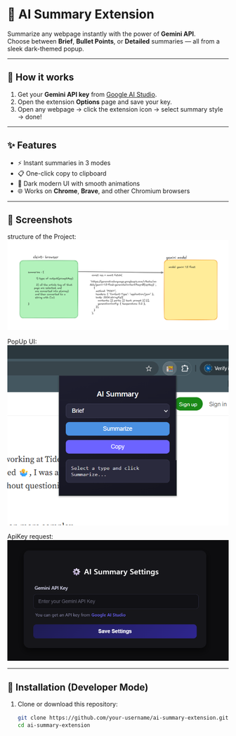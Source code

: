 # 📝 AI Summary Extension

Summarize any webpage instantly with the power of **Gemini API**.  
Choose between **Brief**, **Bullet Points**, or **Detailed** summaries — all from a sleek dark-themed popup.

---

## 🚀 How it works

1. Get your **Gemini API key** from [Google AI Studio](https://makersuite.google.com/app/apikey).
2. Open the extension **Options** page and save your key.
3. Open any webpage → click the extension icon → select summary style → done!

---

## ✨ Features

- ⚡ Instant summaries in 3 modes
- 📋 One-click copy to clipboard
- 🎨 Dark modern UI with smooth animations
- 🌐 Works on **Chrome**, **Brave**, and other Chromium browsers

---

## 📸 Screenshots

structure of the Project:
![structure](./screenshots/structure.png)

PopUp UI:
![Popup Screenshot](./screenshots/popup.png)

ApiKey request:
![Options Screenshot](./screenshots/options.png)

---

## 📂 Installation (Developer Mode)

1. Clone or download this repository:
   ```bash
   git clone https://github.com/your-username/ai-summary-extension.git
   cd ai-summary-extension
   ```
